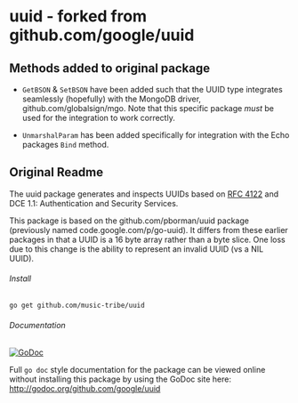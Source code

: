 

# uuid - forked from github.com/google/uuid

## Methods added to original package

 - `GetBSON` & `SetBSON` have been added such that the UUID type integrates seamlessly (hopefully) with the MongoDB driver, github.com/globalsign/mgo. Note that this specific package _must_ be used for the integration to work correctly.

 - `UnmarshalParam` has been added specifically for integration with the Echo packages `Bind` method.

## Original Readme


The uuid package generates and inspects UUIDs based on
[RFC 4122](http://tools.ietf.org/html/rfc4122)
and DCE 1.1: Authentication and Security Services. 

This package is based on the github.com/pborman/uuid package (previously named
code.google.com/p/go-uuid).  It differs from these earlier packages in that
a UUID is a 16 byte array rather than a byte slice.  One loss due to this
change is the ability to represent an invalid UUID (vs a NIL UUID).

###### Install
`go get github.com/music-tribe/uuid`

###### Documentation 
[![GoDoc](https://godoc.org/github.com/google/uuid?status.svg)](http://godoc.org/github.com/google/uuid)

Full `go doc` style documentation for the package can be viewed online without
installing this package by using the GoDoc site here: 
http://godoc.org/github.com/google/uuid
